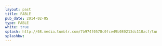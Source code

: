 ```yaml
---
layout: past
title: FABLE
pub_date: 2014-02-05
type: FABLE
white: true
splash: http://68.media.tumblr.com/7b974f0578c0fce49b080213dc110acf/tumblr_or3lsoSsgx1s771xno1_1280.jpg
splashbw:
---
```



